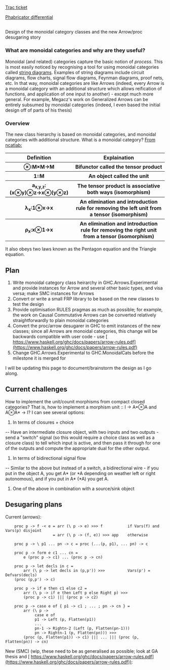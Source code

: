 
[ Trac ticket](https://ghc.haskell.org/trac/ghc/ticket/9596)



[ Phabricator differential](https://phabricator.haskell.org/D212)


##
Design of the monoidal category classes and the new Arrow/proc desugaring story


### What are monoidal categories and why are they useful?



Monoidal (and related) categories capture the basic notion of *process*. This is most easily noticed by recognising a tool for using monoidal categories called [
string diagrams](http://ncatlab.org/nlab/show/string+diagram). Examples of string diagrams include circuit diagrams, flow charts, signal flow diagrams, Feynman diagrams, proof nets, etc. In that way, monoidal categories are like Arrows (indeed, every Arrow is a monoidal category with an additional structure which allows reification of functions, and application of one input to another) - except much more general. For example, Megacz's work on Generalized Arrows can be entirely subsumed by monoidal categories (indeed, I even based the initial design off of parts of his thesis)


### Overview



The new class hierarchy is based on monoidal categories, and monoidal categories with additional structure. What is a monoidal category? [
From ncatlab:](http://ncatlab.org/nlab/show/monoidal+category)


<table><tr><th>Definition</th>
<th>Explaination
</th></tr>
<tr><th>⊗:M×M→M</th>
<th>Bifunctor called the tensor product
</th></tr>
<tr><th>1::M</th>
<th>An object called the unit
</th></tr>
<tr><th>a<sub>x,y,z</sub>:(x⊗y)⊗z→x⊗(y⊗z)</th>
<th>The tensor product is associative both ways (isomorphism)
</th></tr>
<tr><th>λ<sub>x</sub>:1⊗x→x</th>
<th>An elimination and introduction rule for removing the left unit from a tensor (isomorphism)
</th></tr>
<tr><th>ρ<sub>x</sub>:x⊗1→x</th>
<th>An elimination and introduction rule for removing the right unit from a tensor (isomorphism)
</th></tr></table>



It also obeys two laws known as the Pentagon equation and the Triangle equation.


## Plan


1. Write monoidal category class heirarchy in GHC.Arrows.Experimental and provide instances for Arrow and several other basic types, and visa versa; make SMC instances for Arrows
1. Convert or write a small FRP library to be based on the new classes to test the design
1. Provide optimisation RULES pragmas as much as possible; for example, the work on Causal Commutative Arrows can be converted relatively straightforwardly to plain monoidal categories
1. Convert the proc/arrow desugarer in GHC to emit instances of the new classes; since all Arrows are monoidal categories, this change will be backwards compatible with user code - use [
  https://www.haskell.org/ghc/docs/papers/arrow-rules.pdf](https://www.haskell.org/ghc/docs/papers/arrow-rules.pdf)
1. Change GHC.Arrows.Experimental to GHC.MonoidalCats before the milestone it is merged for


I will be updating this page to document/brainstorm the design as I go along.


## Current challenges



How to implement the unit/counit morphisms from compact closed categories? That is, how to implement a morphism unit :: I -\> A\*⊗A and A⊗A\* -\> I? I can see several options:


1. In terms of closures + choice


-- Have an intermediate closure object, with two inputs and two outputs - send a "switch" signal (so this would require a choice class as well as a closure class) to tell which input is active, and then pass it through for one of the outputs and compute the appropriate dual for the other output.


1. In terms of bidirectional signal flow


-- Similar to the above but instead of a switch, a bidirectional wire - if you put in the object A, you get A\* (or \*A depending on weather left or right autonomous), and if you put in A\* (\*A) you get A. 


1. One of the above in combination with a source/sink object

## Desugaring plans



Current (arrows):


```wiki
    proc p -> f -< e = arr (\ p -> e) >>> f           if Vars(f) and Vars(p) disjoint
                     = arr (\ p -> (f, e)) >>> app    otherwise

    proc p -> \ p1 ... pn -> c = proc (...(p, p1), ... pn) -> c

    proc p -> form e c1 ... cn =
        e (proc p -> c1) ... (proc p -> cn)

    proc p -> let decls in c =
        arr (\ p -> let decls in (p,p')) >>>          Vars(p') = Defvars(decls)
	(proc (p,p') -> c)

    proc p -> if e then c1 else c2 =
        arr (\ p -> if e then Left p else Right p) >>>
        (proc p -> c1) ||| (proc p -> c2)

    proc p -> case e of { p1 -> c1 ; ... ; pn -> cn } =
        arr (\ p ->
             case e of
             p1 -> Left (p, Flatten(p1))
             ...
             pn-1 -> Rightn-2 (Left (p, Flatten(pn-1)))
             pn -> Rightn-1 (p, Flatten(pn))) >>>
        (proc (p, Flatten(p1)) -> c1) ||| ... ||| (proc (p, Flatten(pn)) -> cn)
```


New (SMC) (wip, these need to be as generalised as possible; look at GA thesis and [
https://www.haskell.org/ghc/docs/papers/arrow-rules.pdf](https://www.haskell.org/ghc/docs/papers/arrow-rules.pdf)):


